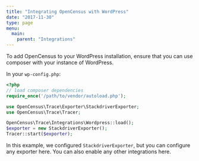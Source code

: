 ```yaml
---
title: "Integrating OpenCensus with WordPress"
date: "2017-11-30"
type: page
menu:
  main:
    parent: "Integrations"
---
```


To add OpenCensus to your WordPress installation, ensure that you can use
composer with your instance of WordPress.

In your `wp-config.php`:

```php
<?php
// load composer dependencies
require_once('/path/to/vendor/autoload.php');

use OpenCensus\Trace\Exporter\StackdriverExporter;
use OpenCensus\Trace\Tracer;

OpenCensus\Trace\Integrations\Wordpress::load();
$exporter = new StackdriverExporter();
Tracer::start($exporter);
```

In this example, we configured `StackdriverExporter`, but you can configure any
exporter here. You can also enable any other integrations here.
